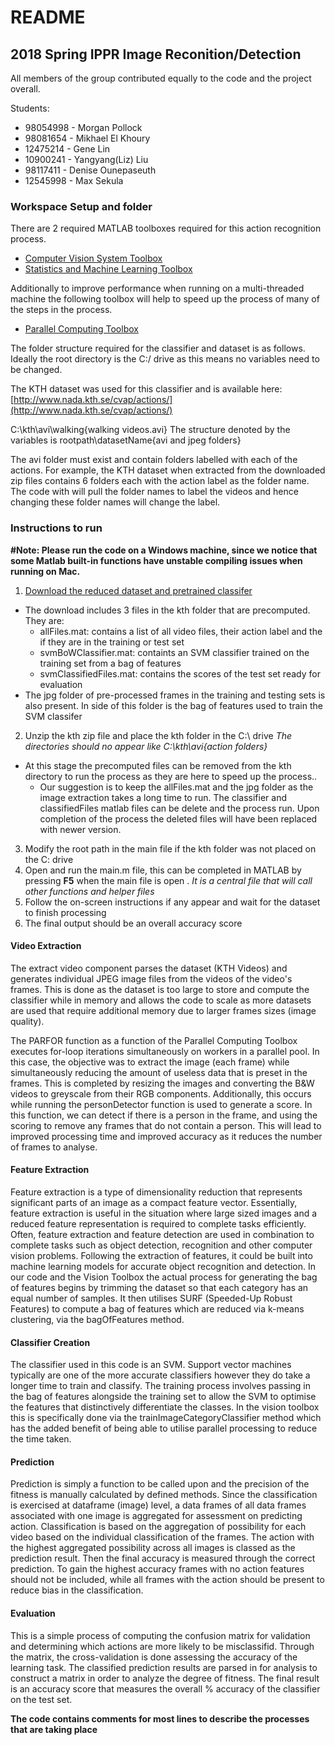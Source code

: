 # README
## 2018 Spring IPPR Image Reconition/Detection

All members of the group contributed equally to the code and the project overall.

Students:
- 98054998 - Morgan Pollock
- 98081654 - Mikhael El Khoury 
- 12475214 - Gene Lin
- 10900241 - Yangyang(Liz) Liu
- 98117411 - Denise Ounepaseuth
- 12545998 - Max Sekula 


### Workspace Setup and folder
There are 2 required MATLAB toolboxes required for this action recognition process.
- [Computer Vision System Toolbox](https://au.mathworks.com/help/vision/)
- [Statistics and Machine Learning Toolbox](https://au.mathworks.com/help/stats/)

Additionally to improve performance when running on a multi-threaded machine the following toolbox will help to speed up the process of many of the steps in the process.

+ [Parallel Computing Toolbox](https://au.mathworks.com/help/distcomp/)

The folder structure required for the classifier and dataset is as follows. Ideally the root directory is the C:/ drive as this means no variables need to be changed.

The KTH dataset was used for this classifier and is available here: [http://www.nada.kth.se/cvap/actions/](http://www.nada.kth.se/cvap/actions/)

C:\kth\avi\walking\{walking videos.avi}
The structure denoted by the variables is rootpath\datasetName\{avi and jpeg folders}

The avi folder must exist and contain folders labelled with each of the actions. For example, the KTH dataset when extracted from the downloaded zip files contains 6 folders each with the action label as the folder name. The code with will pull the folder names to label the videos and hence changing these folder names will change the label.

### Instructions to run
  **#Note: Please run the code on a Windows machine, since we notice that some Matlab built-in functions have unstable compiling issues when running on Mac.**


1. [Download the reduced dataset and pretrained classifer](https://drive.google.com/file/d/137w16nvHayK7M7kLAaZsm9CA3cvK9FaC/view?usp=sharing)
- The download includes 3 files in the kth folder that are precomputed. They are:
  - allFiles.mat: contains a list of all video files, their action label and the if they are in the training or test set
  - svmBoWClassifier.mat: containts an SVM classifier trained on the training set from a bag of features
  - svmClassifiedFiles.mat: contains the scores of the test set ready for evaluation
- The jpg folder of pre-processed frames in the training and testing sets is also present. In side of this folder is the bag of features used to train the SVM classifer
2. Unzip the kth zip file and place the kth folder in the C:\ drive *The directories should no appear like C:\kth\avi\{action folders}*
- At this stage the precomputed files can be removed from the kth directory to run the process as they are here to speed up the process..
  - Our suggestion is to keep the allFiles.mat and the jpg folder as the image extraction takes a long time to run. The classifier and classifiedFiles matlab files can be delete and the process run. Upon completion of the process the deleted files will have been replaced with newer version.
3. Modify the root path in the main file if the kth folder was not placed on the C: drive
4. Open and run the main.m file, this can be completed in MATLAB by pressing **F5** when the main file is open . *It is a central file that will call other functions and helper files*
5. Follow the on-screen instructions if any appear and wait for the dataset to finish processing
6. The final output should be an overall accuracy score

#### Video Extraction
The extract video component parses the dataset (KTH Videos) and generates individual JPEG image files from the videos of the video's frames. This is done as the dataset is too large to store and compute the classifier while in memory and allows the code to scale as more datasets are used that require additional memory due to larger frames sizes (image quality).

The PARFOR function as a function of the Parallel Computing Toolbox executes for-loop iterations simultaneously on workers in a parallel pool. In this case, the objective was to extract the image (each frame) while simultaneously reducing the amount of useless data that is preset in the frames. This is completed by resizing the images and converting the B&W videos to greyscale from their RGB components. Additionally, this occurs while running the personDetector function is used to generate a score. In this function, we can detect if there is a person in the frame, and using the scoring to remove any frames that do not contain a person. This will lead to improved processing time and improved accuracy as it reduces the number of frames to analyse.

#### Feature Extraction
Feature extraction is a type of dimensionality reduction that represents significant parts of an image as a compact feature vector. Essentially, feature extraction is useful in the situation where large sized images and a reduced feature representation is required to complete tasks efficiently. Often, feature extraction and feature detection are used in combination to complete tasks such as object detection, recognition and other computer vision problems. Following the extraction of features, it could be built into machine learning models for accurate object recognition and detection. 
In our code and the Vision Toolbox the actual process for generating the bag of features begins by trimming the dataset so that each category has an equal number of samples. It then utilises SURF (Speeded-Up Robust Features) to compute a bag of features which are reduced via k-means clustering, via the bagOfFeatures method.


#### Classifier Creation
The classifier used in this code is an SVM. Support vector machines typically are one of the more accurate classifiers however they do take a longer time to train and classify. The training process involves passing in the bag of features alongside the training set to allow the SVM to optimise the features that distinctively differentiate the classes. In the vision toolbox this is specifically done via the trainImageCategoryClassifier method which has the added benefit of being able to utilise parallel processing to reduce the time taken.

#### Prediction
Prediction is simply a function to be called upon and the precision of the fitness is manually calculated by defined methods. Since the classification is exercised at dataframe (image) level, a data frames of all data frames associated with one image is aggregated for assessment on predicting action. Classification is based on the aggregation of possibility for each video based on the individual classification of the frames. The action with the highest aggregated possibility across all images is classed as the prediction result. Then the final accuracy is measured through the correct prediction. To gain the highest accuracy frames with no action features should not be included, while all frames with the action should be present to reduce bias in the classification.


#### Evaluation 
This is a simple process of computing the confusion matrix for validation and determining which actions are more likely to be misclassifid. Through the matrix, the cross-validation is done assessing the accuracy of the learning task. The classified prediction results are parsed in for analysis to construct a matrix in order to analyze the degree of fitness. The final result is an accuracy score that measures the overall % accuracy of the classifier on the test set.

**The code contains comments for most lines to describe the processes that are taking place**
